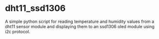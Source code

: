 # dht11_ssd1306

A simple python script for reading temperature and humidity values from a dht11 sensor module and displaying them to an ssd1306 oled module using i2c protocol.

